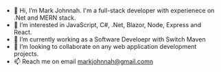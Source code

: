 - 👋 Hi, I’m Mark Johnnah. I'm a full-stack developer with experienece on .Net and MERN stack.
- 👀 I’m interested in JavaScript, C#, .Net, Blazor, Node, Express and React.
- 🌱 I’m currently working as a Software Develoepr with Switch Maven
- 💞️ I’m looking to collaborate on any web application development projects.
- 📫 Reach me  on email markjohnnah@gmail.comn

<!---
markjohnnah/markjohnnah is a ✨ special ✨ repository because its `README.md` (this file) appears on your GitHub profile.
You can click the Preview link to take a look at your changes.
--->
